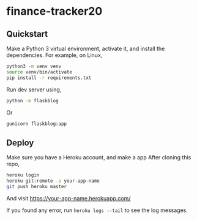 # finance-tracker20

## Quickstart

Make a Python 3 virtual environment, activate it, and install the dependencies.
For example, on Linux,

```sh
python3 -m venv venv
source venv/bin/activate
pip install -r requirements.txt
```

Run dev server using,

```sh
python -m flaskblog
```

Or

```sh
gunicorn flaskblog:app
```


## Deploy

Make sure you have a Heroku account, and make a app
After cloning this repo,

```sh
heroku login
heroku git:remote -a your-app-name
git push heroku master
```

And visit https://your-app-name.herokuapp.com/

If you found any error, run `heroku logs --tail` to see the log messages.
